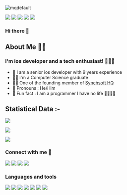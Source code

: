 ![mqdefault](https://user-images.githubusercontent.com/12293602/154951559-f2d9b515-909e-4117-803b-fd6497893a2f.png)



![](https://komarev.com/ghpvc/?username=mynkbarnwal&color=blue) ![](https://img.shields.io/badge/Age-29-blue) ![](https://img.shields.io/badge/Focus-Swift,objc-blue) ![](https://img.shields.io/badge/Lives-India-blue) ![](https://img.shields.io/badge/Languages-English%20%26%20Hindi-blue)

### Hi there 👋


## About Me 🙇🏻
### I'm ios developer and a tech enthusiast! 👨🏻‍💻
- 💁 I am a senior ios developer with 9 years experience 
- 🧑‍🎓 I'm a Computer Science graduate 
- 👨‍🍳 One of the founding member of [Synchsoft HQ](https://synchsofthq.com)
- 👦 Pronouns : He/Him
- 🤩 Fun fact : I am a programmer I have no life 🤣🤣🤣🤣

## Statistical Data :-

![](https://github-readme-stats.vercel.app/api/top-langs?username=mynkbarnwal&show_icons=true&locale=en&layout=compact)


![](https://github-readme-stats.vercel.app/api?username=mynkbarnwal&show_icons=true&locale=en)

![](https://github-readme-streak-stats.herokuapp.com/?user=mynkbarnwal)

<!--![](https://github-profile-trophy.vercel.app/?username=mynkbarnwal&theme=dracula&no-bg=true&row=1) -->

### Connect with me 🤝

[![](https://img.shields.io/badge/Facebook-1877F2?style=for-the-badge&logo=facebook&logoColor=white&link=https://www.facebook.com/mynkbarnwal)](https://www.facebook.com/mynkbarnwal) [![](https://img.shields.io/badge/Instagram-E4405F?style=for-the-badge&logo=instagram&logoColor=white&link=https://www.instagram.com/mynkbarnwal/)](https://www.instagram.com/mynkbarnwal/) [![](https://img.shields.io/badge/Twitter-1DA1F2?style=for-the-badge&logo=twitter&logoColor=white&link=https://twitter.com/mynkbarnwal/)](https://twitter.com/mynkbarnwal) [![](https://img.shields.io/badge/LinkedIn-0077B5?style=for-the-badge&logo=linkedin&logoColor=white&link=https://www.linkedin.com/in/mynkbarnwal/)](https://www.linkedin.com/in/mynkbarnwal/)


### Languages and tools

![](https://img.shields.io/badge/Swift-FA7343?style=for-the-badge&logo=swift&logoColor=white)
![](https://img.shields.io/badge/Objc-FA7343?style=for-the-badge&logo=objc&logoColor=white)
![](https://img.shields.io/badge/Xcode-007ACC?style=for-the-badge&logo=Xcode&logoColor=white) ![](https://img.shields.io/badge/Android_Studio-3DDC84?style=for-the-badge&logo=android-studio&logoColor=white) ![](https://img.shields.io/badge/Eclipse-2C2255?style=for-the-badge&logo=eclipse&logoColor=white) ![](https://img.shields.io/badge/Figma-F24E1E?style=for-the-badge&logo=figma&logoColor=white) ![](https://img.shields.io/badge/Adobe%20XD-470137?style=for-the-badge&logo=Adobe%20XD&logoColor=#FF61F6)
